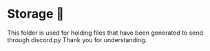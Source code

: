 # Storage 💾

This folder is used for holding files that have been generated to send through discord.py
Thank you for understanding.
